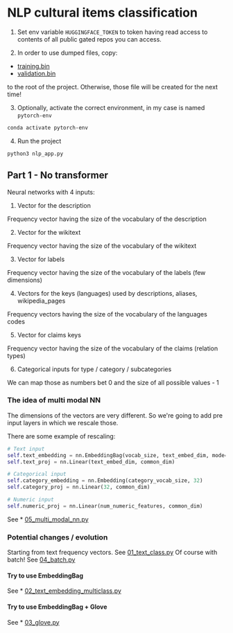 # NLP cultural items classification

1. Set env variable `HUGGINGFACE_TOKEN` to token having read access to contents of all public gated repos you can access.

2. In order to use dumped files, copy:
  * [training.bin](training.bin)
  * [validation.bin](validation.bin)

to the root of the project.
Otherwise, those file will be created for the next time!

3. Optionally, activate the correct environment, in my case is named `pytorch-env`

```bash
conda activate pytorch-env
```

4. Run the project

```bash
python3 nlp_app.py
```

## Part 1 - No transformer

Neural networks with 4 inputs:

1. Vector for the description

Frequency vector having the size of the vocabulary of the description

2. Vector for the wikitext

Frequency vector having the size of the vocabulary of the wikitext

3. Vector for labels

Frequency vector having the size of the vocabulary of the labels (few dimensions)

4. Vectors for the keys (languages) used by descriptions, aliases, wikipedia_pages

Frequency vectors having the size of the vocabulary of the languages codes

5. Vector for claims keys

Frequency vector having the size of the vocabulary of the claims (relation types)

6. Categorical inputs for type / category / subcategories

We can map those as numbers bet 0 and the size of all possible values - 1

### The idea of multi modal NN

The dimensions of the vectors are very different.
So we're going to add pre input layers in which we rescale those.

There are some example of rescaling:

```python
# Text input
self.text_embedding = nn.EmbeddingBag(vocab_size, text_embed_dim, mode='mean')
self.text_proj = nn.Linear(text_embed_dim, common_dim)
```

```python
# Categorical input
self.category_embedding = nn.Embedding(category_vocab_size, 32)
self.category_proj = nn.Linear(32, common_dim)
```

```python
# Numeric input
self.numeric_proj = nn.Linear(num_numeric_features, common_dim)
```

See * [05_multi_modal_nn.py](generated/05_multi_modal_nn.py)

### Potential changes / evolution

Starting from text frequency vectors. See [01_text_class.py](generated/01_text_class.py)
Of course with batch! See [04_batch.py](generated/04_batch.py)

#### Try to use EmbeddingBag

See * [02_text_embedding_multiclass.py](generated/02_text_embedding_multiclass.py)

#### Try to use EmbeddingBag + Glove

See * [03_glove.py](generated/03_glove.py)